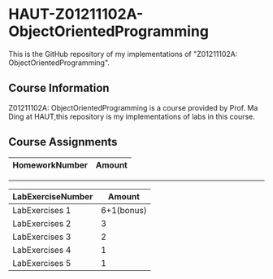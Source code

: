 # HAUT-Z01211102A-ObjectOrientedProgramming

This is the GitHub repository of my implementations of "Z01211102A: ObjectOrientedProgramming".

## Course Information

Z01211102A: ObjectOrientedProgramming is a course provided by Prof. Ma Ding at HAUT,this repository is my implementations of labs in this course.

## Course Assignments

|HomeworkNumber|Amount|
|---|---|

---

|LabExerciseNumber|Amount|
|---|---|
|LabExercises 1|6+1(bonus)|
|LabExercises 2|3|
|LabExercises 3|2|
|LabExercises 4|1|
|LabExercises 5|1|